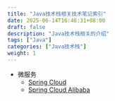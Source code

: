 ```yaml
---
title: "Java技术栈相关技术笔记索引"
date: 2025-06-14T16:46:31+08:00
draft: false
description: "Java技术栈相关的介绍"
tags: ["Java"]
categories: ["Java技术栈"]
weight: 1
---
```



- 微服务
  - [Spring Cloud](../springcloud)
  - [Spring Cloud Alibaba](../springcloudalibaba)

